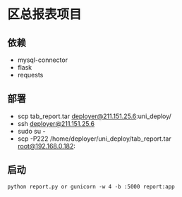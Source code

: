 # 区总报表项目

## 依赖
* mysql-connector
* flask
* requests

## 部署
* scp tab_report.tar deployer@211.151.25.6:uni_deploy/
* ssh deployer@211.151.25.6
* sudo su -
* scp -P222 /home/deployer/uni_deploy/tab_report.tar root@192.168.0.182:

## 启动
```
python report.py or gunicorn -w 4 -b :5000 report:app
```
